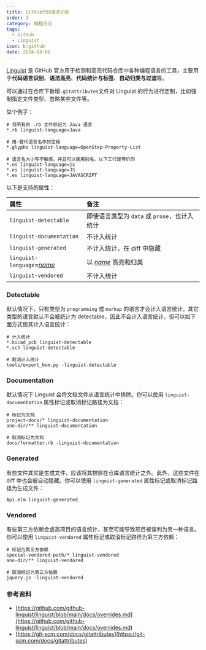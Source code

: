 ```yaml
---
title: GitHub代码语言识别
order: 3
category: 编程日记
tags:
  - GitHub
  - Linguist
icon: b:github
date: 2024-08-08
---
```


[Linguist](https://github.com/github/linguist) 是 GitHub 官方用于检测和高亮代码仓库中各种编程语言的工具，主要用于**代码语言识别**、**语法高亮**、**代码统计与标签**、**自动归类与过滤**等。

可以通过在仓库下新增`.gitattributes`文件对 Linguist 的行为进行定制，比如强制指定文件类型、忽略某些文件等。

举个例子：

```.gitattributes :no-line-numbers
# 将所有的 .rb 文件标记为 Java 语言
*.rb linguist-language=Java

# 用-替代语言名中的空格
*.glyphs linguist-language=OpenStep-Property-List

# 语言名大小写不敏感，并且可以使用别名，以下三行是等价的
*.es linguist-language=js
*.es linguist-language=JS
*.es linguist-language=JAVASCRIPT
```

以下是支持的属性：

| 属性                                             | 备注                                 |
|:-----------------------------------------------|:-----------------------------------|
| `linguist-detectable`                          | 即使语言类型为 `data` 或 `prose`，也计入统计     |
| `linguist-documentation`                       | 不计入统计                              |
| `linguist-generated`                           | 不计入统计，在 diff 中隐藏                   |
| `linguist-language`=<var><ins>name</ins></var> | 以 <var><ins>name</ins></var> 高亮和归类 |
| `linguist-vendored`                            | 不计入统计                              |

### Detectable

默认情况下，只有类型为 `programming` 或 `markup` 的语言才会计入语言统计。其它类型的语言默认不会被统计为 detectable，因此不会计入语言统计，但可以如下面方式使其计入语言统计：

```.gitattributes :no-line-numbers
# 计入统计
*.kicad_pcb linguist-detectable
*.sch linguist-detectable

# 取消计入统计
tools/export_bom.py -linguist-detectable
```

### Documentation

默认情况下 Linguist 会将文档文件从语言统计中排除。你可以使用 `linguist-documentation` 属性标记或取消标记路径为文档：

```.gitattributes :no-line-numbers
# 标记为文档
project-docs/* linguist-documentation
ano-dir/** linguist-documentation

# 取消标记为文档
docs/formatter.rb -linguist-documentation
```

### Generated

有些文件其实是生成文件，应该将其排除在仓库语言统计之外。此外，这些文件在 diff 中也会被自动隐藏。你可以使用 `linguist-generated` 属性标记或取消标记路径为生成文件：

```.gitattributes :no-line-numbers
Api.elm linguist-generated
```

### Vendored

有些第三方依赖会虚高项目的语言统计，甚至可能导致项目被误判为另一种语言。你可以使用 `linguist-vendored` 属性标记或取消标记路径为第三方依赖：

```.gitattributes :no-line-numbers
# 标记为第三方依赖
special-vendored-path/* linguist-vendored
ano-dir/** linguist-vendored

# 取消标记为第三方依赖
jquery.js -linguist-vendored
```

### 参考资料
- [https://github.com/github-linguist/linguist/blob/main/docs/overrides.md](https://github.com/github-linguist/linguist/blob/main/docs/overrides.md)
- [https://git-scm.com/docs/gitattributes](https://git-scm.com/docs/gitattributes)